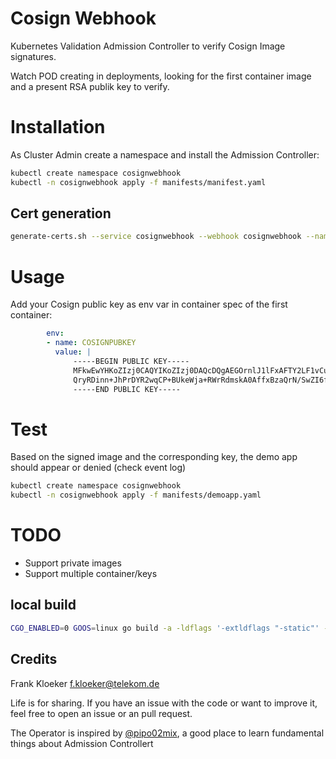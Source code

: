 # Cosign Webhook

Kubernetes Validation Admission Controller to verify Cosign Image signatures.

Watch POD creating in deployments, looking for the first container image and a present RSA publik key to verify.

# Installation

As Cluster Admin create a namespace and install the Admission Controller:

```bash
kubectl create namespace cosignwebhook
kubectl -n cosignwebhook apply -f manifests/manifest.yaml
```

## Cert generation

```bash
generate-certs.sh --service cosignwebhook --webhook cosignwebhook --namespace cosignwebhook --secret cosignwebhook
```

# Usage

Add your Cosign public key as env var in container spec of the first container:

```yaml
        env:
        - name: COSIGNPUBKEY
          value: |
              -----BEGIN PUBLIC KEY-----
              MFkwEwYHKoZIzj0CAQYIKoZIzj0DAQcDQgAEGOrnlJ1lFxAFTY2LF1vCuVHNZr9H
              QryRDinn+JhPrDYR2wqCP+BUkeWja+RWrRdmskA0AffxBzaQrN/SwZI6fA==
              -----END PUBLIC KEY-----
```

# Test

Based on the signed image and the corresponding key, the demo app should appear or denied (check event log)

```bash
kubectl create namespace cosignwebhook
kubectl -n cosignwebhook apply -f manifests/demoapp.yaml
```

# TODO

* Support private images
* Support multiple container/keys

## local build

```bash
CGO_ENABLED=0 GOOS=linux go build -a -ldflags '-extldflags "-static"' -o cosignwebhook
```
## Credits

Frank Kloeker f.kloeker@telekom.de

Life is for sharing. If you have an issue with the code or want to improve it, feel free to open an issue or an pull request.

The Operator is inspired by [@pipo02mix](https://github.com/pipo02mix/grumpy), a good place
to learn fundamental things about Admission Controllert
